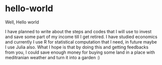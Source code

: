 # hello-world
Well, Hello world

I have planned to write about the steps and codes that I will use to invest and save some part of my income till I get retired. I have studied economics and currently I use R for statistical computation that I need, in future maybe I use Julia also. What I hope is that by doing this and getting feedbacks from you, I could save enough money for buying some land in a place with meditranian weather and turn it into a garden :)
